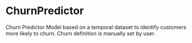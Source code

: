 # ChurnPredictor
Churn Predictor Model based on a temporal dataset to identify customers more likely to churn. Churn definition is manually set by user.
